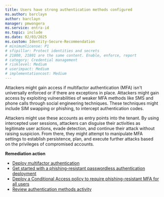 ```yaml
---
title: Users have strong authentication methods configured 
ms.author: barclayn
author: barclayn
manager: pmwongera
ms.service: entra-id
ms.topic: include
ms.date: 02/03/2025
ms.custom: Identity-Secure-Recommendation
# minimumlicense: P1
# sfipillar: Protect identities and secrets
# 21800, 21801 are the same content. Enable, enforce, report
# category: Credential management
# risklevel: Medium
# userimpact: Medium
# implementationcost: Medium
---
```

Attackers might gain access if multifactor authentication (MFA) isn't universally enforced or if there are exceptions in place. Attackers might gain access by exploiting vulnerabilities of weaker MFA methods like SMS and phone calls through social engineering techniques. These techniques might include SIM swapping or phishing, to intercept authentication codes.

Attackers might use these accounts as entry points into the tenant. By using intercepted user sessions, attackers can disguise their activities as legitimate user actions, evade detection, and continue their attack without raising suspicion. From there, they might attempt to manipulate MFA settings to establish persistence, plan, and execute further attacks based on the privileges of compromised accounts.

**Remediation action**

- [Deploy multifactor authentication](/entra/identity/authentication/howto-mfa-getstarted)
- [Get started with a phishing-resistant passwordless authentication deployment](/entra/identity/authentication/how-to-plan-prerequisites-phishing-resistant-passwordless-authentication)
- [Deploy a Conditional Access policy to require phishing-resistant MFA for all users](/entra/identity/conditional-access/policy-all-users-mfa-strength)
- [Review authentication methods activity](/entra/identity/monitoring-health/concept-usage-insights-report?tabs=microsoft-entra-admin-center#authentication-methods-activity)
